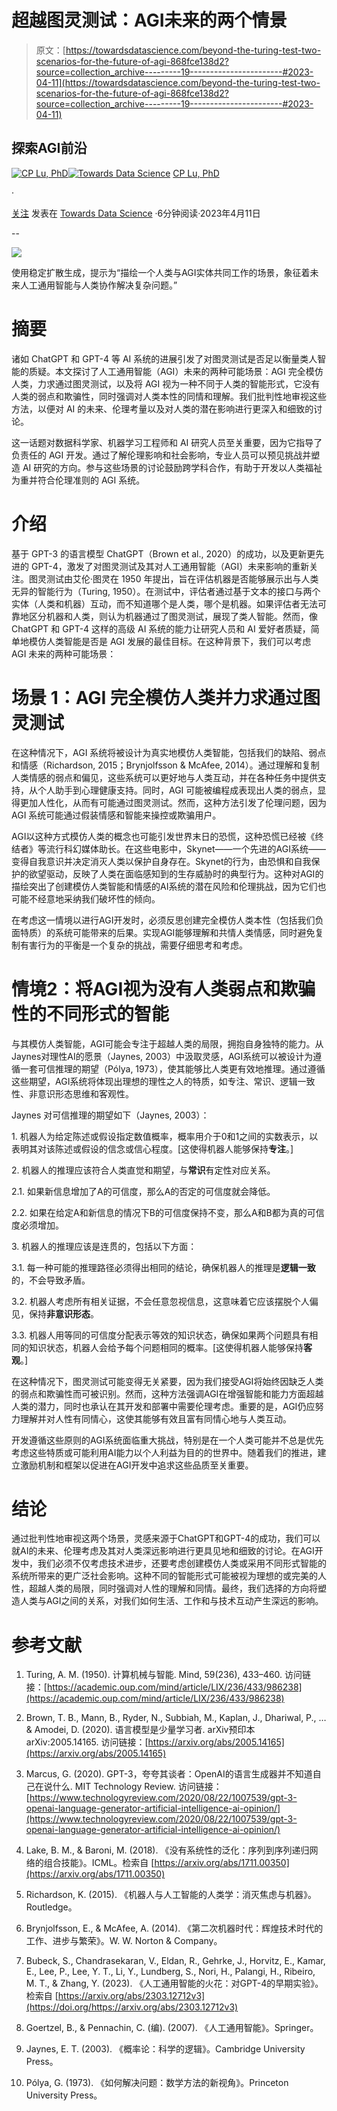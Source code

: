 # 超越图灵测试：AGI未来的两个情景

> 原文：[https://towardsdatascience.com/beyond-the-turing-test-two-scenarios-for-the-future-of-agi-868fce138d2?source=collection_archive---------19-----------------------#2023-04-11](https://towardsdatascience.com/beyond-the-turing-test-two-scenarios-for-the-future-of-agi-868fce138d2?source=collection_archive---------19-----------------------#2023-04-11)

## 探索AGI前沿

[](https://cplu.medium.com/?source=post_page-----868fce138d2--------------------------------)[![CP Lu, PhD](../Images/73d42c9c3d34247b8d3a54a3fca2bb3a.png)](https://cplu.medium.com/?source=post_page-----868fce138d2--------------------------------)[](https://towardsdatascience.com/?source=post_page-----868fce138d2--------------------------------)[![Towards Data Science](../Images/a6ff2676ffcc0c7aad8aaf1d79379785.png)](https://towardsdatascience.com/?source=post_page-----868fce138d2--------------------------------) [CP Lu, PhD](https://cplu.medium.com/?source=post_page-----868fce138d2--------------------------------)

·

[关注](https://medium.com/m/signin?actionUrl=https%3A%2F%2Fmedium.com%2F_%2Fsubscribe%2Fuser%2Fba7c238ed185&operation=register&redirect=https%3A%2F%2Ftowardsdatascience.com%2Fbeyond-the-turing-test-two-scenarios-for-the-future-of-agi-868fce138d2&user=CP+Lu%2C+PhD&userId=ba7c238ed185&source=post_page-ba7c238ed185----868fce138d2---------------------post_header-----------) 发表在 [Towards Data Science](https://towardsdatascience.com/?source=post_page-----868fce138d2--------------------------------) ·6分钟阅读·2023年4月11日[](https://medium.com/m/signin?actionUrl=https%3A%2F%2Fmedium.com%2F_%2Fvote%2Ftowards-data-science%2F868fce138d2&operation=register&redirect=https%3A%2F%2Ftowardsdatascience.com%2Fbeyond-the-turing-test-two-scenarios-for-the-future-of-agi-868fce138d2&user=CP+Lu%2C+PhD&userId=ba7c238ed185&source=-----868fce138d2---------------------clap_footer-----------)

--

[](https://medium.com/m/signin?actionUrl=https%3A%2F%2Fmedium.com%2F_%2Fbookmark%2Fp%2F868fce138d2&operation=register&redirect=https%3A%2F%2Ftowardsdatascience.com%2Fbeyond-the-turing-test-two-scenarios-for-the-future-of-agi-868fce138d2&source=-----868fce138d2---------------------bookmark_footer-----------)![](../Images/4b3aa2dc301889be60deaf2a630547c3.png)

使用稳定扩散生成，提示为“描绘一个人类与AGI实体共同工作的场景，象征着未来人工通用智能与人类协作解决复杂问题。”

# 摘要

诸如 ChatGPT 和 GPT-4 等 AI 系统的进展引发了对图灵测试是否足以衡量类人智能的质疑。本文探讨了人工通用智能（AGI）未来的两种可能场景：AGI 完全模仿人类，力求通过图灵测试，以及将 AGI 视为一种不同于人类的智能形式，它没有人类的弱点和欺骗性，同时强调对人类本性的同情和理解。我们批判性地审视这些方法，以便对 AI 的未来、伦理考量以及对人类的潜在影响进行更深入和细致的讨论。

这一话题对数据科学家、机器学习工程师和 AI 研究人员至关重要，因为它指导了负责任的 AGI 开发。通过了解伦理影响和社会影响，专业人员可以预见挑战并塑造 AI 研究的方向。参与这些场景的讨论鼓励跨学科合作，有助于开发以人类福祉为重并符合伦理准则的 AGI 系统。

# 介绍

基于 GPT-3 的语言模型 ChatGPT（Brown et al., 2020）的成功，以及更新更先进的 GPT-4，激发了对图灵测试及其对人工通用智能（AGI）未来影响的重新关注。图灵测试由艾伦·图灵在 1950 年提出，旨在评估机器是否能够展示出与人类无异的智能行为（Turing, 1950）。在测试中，评估者通过基于文本的接口与两个实体（人类和机器）互动，而不知道哪个是人类，哪个是机器。如果评估者无法可靠地区分机器和人类，则认为机器通过了图灵测试，展现了类人智能。然而，像 ChatGPT 和 GPT-4 这样的高级 AI 系统的能力让研究人员和 AI 爱好者质疑，简单地模仿人类智能是否是 AGI 发展的最佳目标。在这种背景下，我们可以考虑 AGI 未来的两种可能场景：

# 场景 1：AGI 完全模仿人类并力求通过图灵测试

在这种情况下，AGI 系统将被设计为真实地模仿人类智能，包括我们的缺陷、弱点和情感（Richardson, 2015；Brynjolfsson & McAfee, 2014）。通过理解和复制人类情感的弱点和偏见，这些系统可以更好地与人类互动，并在各种任务中提供支持，从个人助手到心理健康支持。同时，AGI 可能被编程成表现出人类的弱点，显得更加人性化，从而有可能通过图灵测试。然而，这种方法引发了伦理问题，因为 AGI 系统可能通过假装情感和智能来操控或欺骗用户。

AGI以这种方式模仿人类的概念也可能引发世界末日的恐慌，这种恐慌已经被《终结者》等流行科幻媒体助长。在这些电影中，Skynet——一个先进的AGI系统——变得自我意识并决定消灭人类以保护自身存在。Skynet的行为，由恐惧和自我保护的欲望驱动，反映了人类在面临感知到的生存威胁时的典型行为。这种对AGI的描绘突出了创建模仿人类智能和情感的AI系统的潜在风险和伦理挑战，因为它们也可能不经意地采纳我们破坏性的倾向。

在考虑这一情境以进行AGI开发时，必须反思创建完全模仿人类本性（包括我们负面特质）的系统可能带来的后果。实现AGI能够理解和共情人类情感，同时避免复制有害行为的平衡是一个复杂的挑战，需要仔细思考和考虑。

# 情境2：将AGI视为没有人类弱点和欺骗性的不同形式的智能

与其模仿人类智能，AGI可能会专注于超越人类的局限，拥抱自身独特的能力。从Jaynes对理性AI的愿景（Jaynes, 2003）中汲取灵感，AGI系统可以被设计为遵循一套可信推理的期望（Pólya, 1973），使其能够比人类更有效地推理。通过遵循这些期望，AGI系统将体现出理想的理性之人的特质，如专注、常识、逻辑一致性、非意识形态思维和客观性。

Jaynes 对可信推理的期望如下（Jaynes, 2003）：

1\. 机器人为给定陈述或假设指定数值概率，概率用介于0和1之间的实数表示，以表明其对该陈述或假设的信念或信心程度。[这使得机器人能够保持**专注**。]

2\. 机器人的推理应该符合人类直觉和期望，与**常识**有定性对应关系。

2.1\. 如果新信息增加了A的可信度，那么A的否定的可信度就会降低。

2.2\. 如果在给定A和新信息的情况下B的可信度保持不变，那么A和B都为真的可信度必须增加。

3\. 机器人的推理应该是连贯的，包括以下方面：

3.1\. 每一种可能的推理路径必须得出相同的结论，确保机器人的推理是**逻辑一致**的，不会导致矛盾。

3.2\. 机器人考虑所有相关证据，不会任意忽视信息，这意味着它应该摆脱个人偏见，保持**非意识形态**。

3.3\. 机器人用等同的可信度分配表示等效的知识状态，确保如果两个问题具有相同的知识状态，机器人会给予每个问题相同的概率。[这使得机器人能够保持**客观**。]

在这种情况下，图灵测试可能变得无关紧要，因为我们接受AGI将始终因缺乏人类的弱点和欺骗性而可被识别。然而，这种方法强调AGI在增强智能和能力方面超越人类的潜力，同时也承认在其开发和部署中需要伦理考虑。重要的是，AGI仍应努力理解并对人性有同情心，这使其能够有效且富有同情心地与人类互动。

开发遵循这些原则的AGI系统面临重大挑战，特别是在一个人类可能并不总是优先考虑这些特质或可能利用AI能力以个人利益为目的的世界中。随着我们的推进，建立激励机制和框架以促进在AGI开发中追求这些品质至关重要。

# 结论

通过批判性地审视这两个场景，灵感来源于ChatGPT和GPT-4的成功，我们可以就AI的未来、伦理考虑及其对人类深远影响进行更具见地和细致的讨论。在AGI开发中，我们必须不仅考虑技术进步，还要考虑创建模仿人类或采用不同形式智能的系统所带来的更广泛社会影响。这种不同的智能形式可能被视为理想的或完美的人性，超越人类的局限，同时强调对人性的理解和同情。最终，我们选择的方向将塑造人类与AGI之间的关系，对我们如何生活、工作和与技术互动产生深远的影响。

# 参考文献

1.  Turing, A. M. (1950). 计算机械与智能. Mind, 59(236), 433–460\. 访问链接：[https://academic.oup.com/mind/article/LIX/236/433/986238](https://academic.oup.com/mind/article/LIX/236/433/986238)

1.  Brown, T. B., Mann, B., Ryder, N., Subbiah, M., Kaplan, J., Dhariwal, P., … & Amodei, D. (2020). 语言模型是少量学习者. arXiv预印本arXiv:2005.14165\. 访问链接：[https://arxiv.org/abs/2005.14165](https://arxiv.org/abs/2005.14165)

1.  Marcus, G. (2020). GPT-3，夸夸其谈者：OpenAI的语言生成器并不知道自己在说什么. MIT Technology Review. 访问链接：[https://www.technologyreview.com/2020/08/22/1007539/gpt-3-openai-language-generator-artificial-intelligence-ai-opinion/](https://www.technologyreview.com/2020/08/22/1007539/gpt-3-openai-language-generator-artificial-intelligence-ai-opinion/)

1.  Lake, B. M., & Baroni, M. (2018). 《没有系统性的泛化：序列到序列递归网络的组合技能》。ICML。检索自 [https://arxiv.org/abs/1711.00350](https://arxiv.org/abs/1711.00350)

1.  Richardson, K. (2015). 《机器人与人工智能的人类学：消灭焦虑与机器》。Routledge。

1.  Brynjolfsson, E., & McAfee, A. (2014). 《第二次机器时代：辉煌技术时代的工作、进步与繁荣》。W. W. Norton & Company。

1.  Bubeck, S., Chandrasekaran, V., Eldan, R., Gehrke, J., Horvitz, E., Kamar, E., Lee, P., Lee, Y. T., Li, Y., Lundberg, S., Nori, H., Palangi, H., Ribeiro, M. T., & Zhang, Y. (2023). 《人工通用智能的火花：对GPT-4的早期实验》。检索自 [https://arxiv.org/abs/2303.12712v3](https://doi.org/https://arxiv.org/abs/2303.12712v3)

1.  Goertzel, B., & Pennachin, C. (编). (2007). 《人工通用智能》。Springer。

1.  Jaynes, E. T. (2003). 《概率论：科学的逻辑》。Cambridge University Press。

1.  Pólya, G. (1973). 《如何解决问题：数学方法的新视角》。Princeton University Press。
